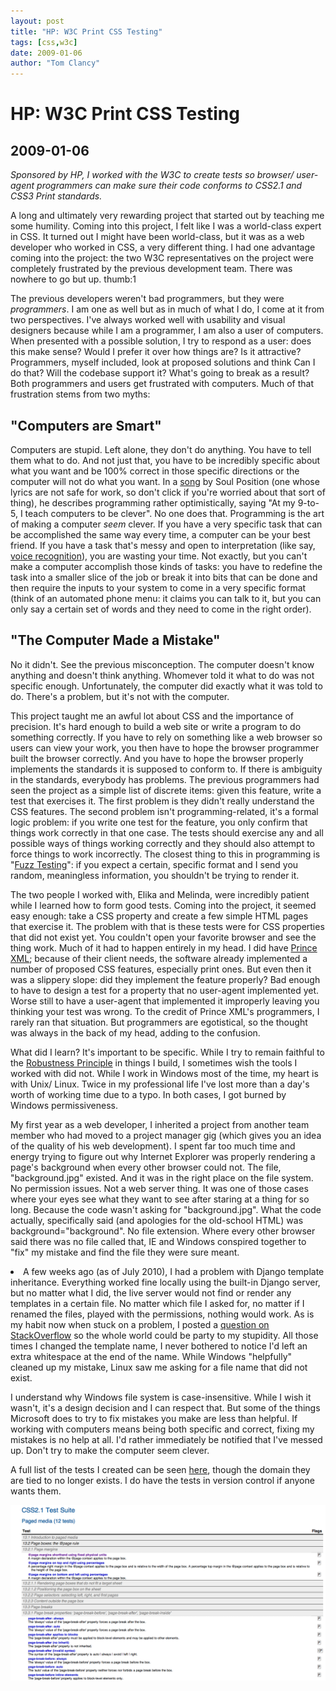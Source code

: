 ```yaml
---
layout: post
title: "HP: W3C Print CSS Testing"
tags: [css,w3c]
date: 2009-01-06
author: "Tom Clancy"
---
```


# HP: W3C Print CSS Testing

## 2009-01-06

_Sponsored by HP, I worked with the W3C to create tests so browser/ user-agent programmers can make sure their code conforms to CSS2.1 and CSS3 Print standards._

<p>A long and ultimately very rewarding project that started out by teaching me some humility. Coming into this project, I felt like I was a world-class expert in CSS. It turned out I might have been world-class, but it was as a web developer who worked in CSS, a very different thing. I had one advantage coming into the project: the two W3C representatives on the project were completely frustrated by the previous development team. There was nowhere to go but up. thumb:1&nbsp;</p>
<p>The previous developers weren't bad programmers, but they were <em>programmers</em>. I am one as well but as in much of what I do, I come at it from two perspectives. I've always worked well with usability and visual designers because while I am a programmer, I am also a user of computers. When presented with a possible solution, I try to respond as a user: does this make sense? Would I prefer it over how things are? Is it attractive? Programmers, myself included, look at proposed solutions and think Can I do that? Will the codebase support it? What's going to break as a result? Both programmers and users get frustrated with computers. Much of that frustration stems from two myths:</p>
<h2>"Computers are Smart"</h2>
<p>Computers are stupid. Left alone, they don't do anything. You have to tell them what to do. And not just that, you have to be incredibly specific about what you want and be 100% correct in those specific directions or the computer will not do what you want. In a <a href="http://lyrics.wikia.com/Soul_Position:Fuckajob" target="_blank">song</a> by Soul Position (one whose lyrics are not safe for work, so don't click if you're worried about that sort of thing), he describes programming rather optimistically, saying "At my 9-to-5, I teach computers to be clever". No one does that. Programming is the art of making a computer <em>seem</em> clever. If you have a very specific task that can be accomplished the same way every time, a computer can be your best friend. If you have a task that's messy and open to interpretation (like say, <a href="http://www.codinghorror.com/blog/2010/06/whatever-happened-to-voice-recognition.html" target="_blank">voice recognition</a>), you are wasting your time. Not exactly, but you can't make a computer accomplish those kinds of tasks: you have to redefine the task into a smaller slice of the job or break it into bits that can be done and then require the inputs to your system to come in a very specific format (think of an automated phone menu: it claims you can talk to it, but you can only say a certain set of words and they need to come in the right order).</p>
<h2>"The Computer Made a Mistake"</h2>
<p>No it didn't. See the previous misconception. The computer doesn't know anything and doesn't think anything. Whomever told it what to do was not specific enough. Unfortunately, the computer did exactly what it was told to do. There's a problem, but it's not with the computer.</p>
<p>This project taught me an awful lot about CSS and the importance of precision. It's hard enough to build a web site or write a program to do something correctly. If you have to rely on something like a web browser so users can view your work, you then have to hope the browser programmer built the browser correctly. And you have to hope the browser properly implements the standards it is supposed to conform to. If there is ambiguity in the standards, everybody has problems. The previous programmers had seen the project as a simple list of discrete items: given this feature, write a test that exercises it. The first problem is they didn't really understand the CSS features. The second problem isn't programming-related, it's a formal logic problem: if you write one test for the feature, you only confirm that things work correctly in that one case. The tests should exercise any and all possible ways of things working correctly and they should also attempt to force things to work incorrectly. The closest thing to this in programming is "<a href="http://en.wikipedia.org/wiki/Fuzz_testing" target="_blank">Fuzz Testing</a>": if you expect a certain, specific format and I send you random, meaningless information, you shouldn't be trying to render it.</p>
<p>The two people I worked with, Elika and Melinda, were incredibly patient while I learned how to form good tests. Coming into the project, it seemed easy enough: take a CSS property and create a few simple HTML pages that exercise it. The problem with that is these tests were for CSS properties that did not exist yet. You couldn't open your favorite browser and see the thing work. Much of it had to happen entirely in my head. I did have <a href="http://www.princexml.com/" target="_blank">Prince XML</a>; because of their client needs, the software already implemented a number of proposed CSS features, especially print ones. But even then it was a slippery slope: did they implement the feature properly? Bad enough to have to design a test for a property that no user-agent implemented yet. Worse still to have a user-agent that implemented it improperly leaving you thinking your test was wrong. To the credit of Prince XML's programmers, I rarely ran that situation. But programmers are egotistical, so the thought was always in the back of my head, adding to the confusion.</p>
<p>What did I learn? It's important to be specific. While I try to remain faithful to the <a href="http://en.wikipedia.org/wiki/Robustness_principle" target="_blank">Robustness Principle</a> in things I build, I sometimes wish the tools I worked with did not. While I work in Windows most of the time, my heart is with Unix/ Linux. Twice in my professional life I've lost more than a day's worth of working time due to a typo. In both cases, I got burned by Windows permissiveness.</p>
<p>My first year as a web developer, I inherited a project from another team member who had moved to a project manager gig (which gives you an idea of the quality of his web development). I spent far too much time and energy trying to figure out why Internet Explorer was properly rendering a page's background when every other browser could not. The file, "background.jpg" existed. And it was in the right place on the file system. No permission issues. Not a web server thing. It was one of those cases where your eyes see what they want to see after staring at a thing for so long. Because the code wasn't asking for "background.jpg". What the code actually, specifically said (and apologies for the old-school HTML) was background="background". No file extension. Where every other browser said there was no file called that, IE and Windows conspired together to "fix" my mistake and find the file they were sure meant.</p>
<li>A few weeks ago (as of July 2010), I had a problem with Django template inheritance. Everything worked fine locally using the built-in Django server, but no matter what I did, the live server would not find or render any templates in a certain file. No matter which file I asked for, no matter if I renamed the files, played with the permissions, nothing would work. As is my habit now when stuck on a problem, I posted a <a href="http://stackoverflow.com/questions/2978054/django-templatesyntaxerror-only-on-live-server-templates-exist" target="_blank">question on StackOverflow</a> so the whole world could be party to my stupidity. All those times I changed the template name, I never bothered to notice I'd left an extra whitespace at the end of the name. While Windows "helpfully" cleaned up my mistake, Linux saw me asking for a file name that did not exist.</li>
<p>I understand why Windows file system is case-insensitive. While I wish it wasn't, it's a design decision and I can respect that. But some of the things Microsoft does to try to fix mistakes you make are less than helpful. If working with computers means being both specific and correct, fixing my mistakes is no help at all. I'd rather immediately be notified that I've messed up. Don't try to make the computer seem clever.</p>
<p>A full list of the tests I created can be seen <a href="http://wiki.csswg.org/test/css2.1/submit" target="_blank">here</a>, though the domain they are tied to no longer exists. I do have the tests in version control if anyone wants them.</p><img src="/assets/portfolio/W3C_Tests.png" alt="W3C Repository Some of my tests at the W3C" />

